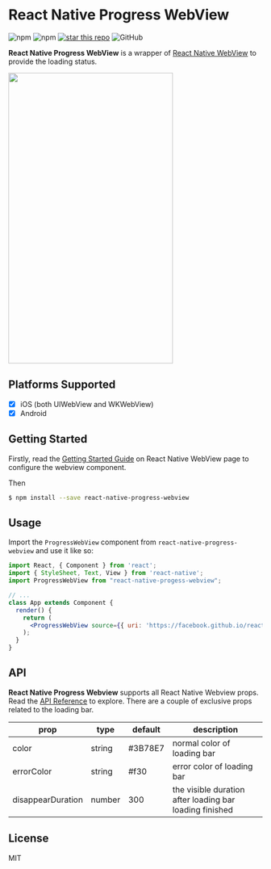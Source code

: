 # React Native Progress WebView

![npm](https://img.shields.io/npm/dy/react-native-progress-webview.svg) ![npm](https://img.shields.io/npm/v/react-native-progress-webview.svg) [![star this repo](http://githubbadges.com/star.svg?user=wangdicoder&repo=react-native-progress-webview&style=flat)](https://github.com/wangdicoder/react-native-progress-webview) ![GitHub](https://img.shields.io/github/license/wangdicoder/react-native-progress-webview.svg)

**React Native Progress WebView** is a wrapper of [React Native WebView](https://github.com/react-native-community/react-native-webview) to provide the loading status.

<img src="https://raw.githubusercontent.com/wangdicoder/react-native-progress-webview/master/screenshot.gif" width="326" height="576" />

## Platforms Supported

- [x] iOS (both UIWebView and WKWebView)
- [x] Android

## Getting Started

Firstly, read the [Getting Started Guide](https://github.com/react-native-community/react-native-webview) on React Native WebView page to configure the webview component.

Then
```bash
$ npm install --save react-native-progress-webview
```

## Usage

Import the `ProgressWebView` component from `react-native-progress-webview` and use it like so:

```jsx
import React, { Component } from 'react';
import { StyleSheet, Text, View } from 'react-native';
import ProgressWebView from "react-native-progess-webview";

// ...
class App extends Component {
  render() {
    return (
      <ProgressWebView source={{ uri: 'https://facebook.github.io/react-native/' }} />
    );
  }
}
```

## API

**React Native Progress Webview** supports all React Native Webview props. Read the [API Reference](https://github.com/react-native-community/react-native-webview/blob/master/docs/Reference.md) to explore. There are a couple of exclusive props related to the loading bar.

| prop              | type   | default | description                                             |
| ----------------- | ------ | ------- | ------------------------------------------------------- |
| color             | string | #3B78E7 | normal color of loading bar                             |
| errorColor        | string | #f30    | error color of loading bar                              |
| disappearDuration | number | 300     | the visible duration after loading bar loading finished |

## License

MIT
